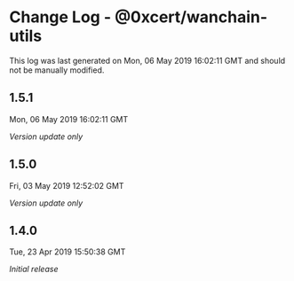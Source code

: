 # Change Log - @0xcert/wanchain-utils

This log was last generated on Mon, 06 May 2019 16:02:11 GMT and should not be manually modified.

## 1.5.1
Mon, 06 May 2019 16:02:11 GMT

*Version update only*

## 1.5.0
Fri, 03 May 2019 12:52:02 GMT

*Version update only*

## 1.4.0
Tue, 23 Apr 2019 15:50:38 GMT

*Initial release*

